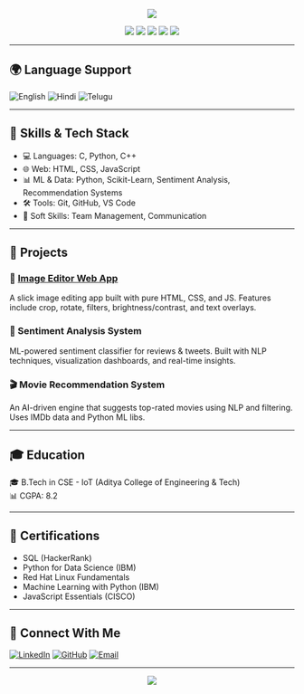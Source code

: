 <!-- Profile UI README -->
<p align="center">
  <img src="https://capsule-render.vercel.app/api?type=wave&color=auto&height=200&section=header&text=Hey%20👋%20I'm%20Eswar%20Sai%20Kiran&fontSize=40&animation=fadeIn" />
</p>

<p align="center">
  <img src="https://img.shields.io/badge/license-MIT-green" />
  <img src="https://img.shields.io/badge/contributors-1-brightgreen" />
  <img src="https://img.shields.io/badge/issues-0%20open-yellow" />
  <img src="https://img.shields.io/badge/pull%20requests-0%20open-orange" />
  <img src="https://img.shields.io/badge/PRs-welcome-brightgreen" />
</p>

---

## 🌍 Language Support

![English](https://img.shields.io/badge/-English-brightgreen)
![Hindi](https://img.shields.io/badge/-Hindi-brightgreen)
![Telugu](https://img.shields.io/badge/-Telugu-brightgreen)

---

## 🧠 Skills & Tech Stack

- 💻 Languages: C, Python, C++
- 🌐 Web: HTML, CSS, JavaScript
- 📊 ML & Data: Python, Scikit-Learn, Sentiment Analysis, Recommendation Systems
- 🛠 Tools: Git, GitHub, VS Code
- 🤝 Soft Skills: Team Management, Communication

---

## 🚀 Projects

### 🔧 [Image Editor Web App](https://eswarsaikiran15.github.io/image-editor/)
A slick image editing app built with pure HTML, CSS, and JS. Features include crop, rotate, filters, brightness/contrast, and text overlays.

### 🤖 Sentiment Analysis System
ML-powered sentiment classifier for reviews & tweets. Built with NLP techniques, visualization dashboards, and real-time insights.

### 🎬 Movie Recommendation System
An AI-driven engine that suggests top-rated movies using NLP and filtering. Uses IMDb data and Python ML libs.

---

## 🎓 Education

🎓 B.Tech in CSE - IoT (Aditya College of Engineering & Tech)  
📊 CGPA: 8.2

---

## 📜 Certifications

- SQL (HackerRank)
- Python for Data Science (IBM)
- Red Hat Linux Fundamentals
- Machine Learning with Python (IBM)
- JavaScript Essentials (CISCO)

---

## 🔗 Connect With Me

[![LinkedIn](https://img.shields.io/badge/-Eswar%20Sai%20Kiran-blue?style=flat&logo=Linkedin&logoColor=white)](https://www.linkedin.com/in/eswar-sai-kiran-kamparapu-765703256/)
[![GitHub](https://img.shields.io/badge/-GitHub-black?style=flat&logo=github&logoColor=white)](https://github.com/eswarsaikiran15)
[![Email](https://img.shields.io/badge/-Email-red?style=flat&logo=gmail&logoColor=white)](mailto:kamparapusaikiran@gmail.com)

---

<p align="center">
  <img src="https://komarev.com/ghpvc/?username=eswarsaikiran15&label=Profile%20views&color=brightgreen&style=flat" />
</p>
